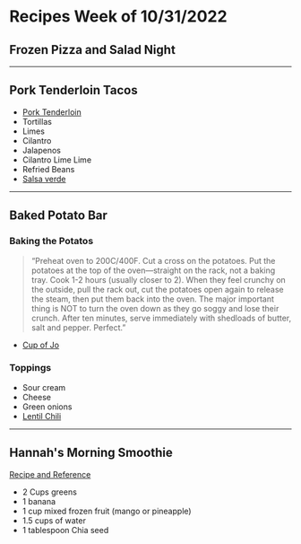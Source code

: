 # Recipes Week of 10/31/2022

## Frozen Pizza and Salad Night

---

## Pork Tenderloin Tacos

- [Pork Tenderloin](https://www.cookingforkeeps.com/crispy-pork-tenderloin-tacos-with-corn-salsa/)
- Tortillas
- Limes
- Cilantro 
- Jalapenos
- Cilantro Lime Lime
- Refried Beans
- [Salsa verde](https://www.seriouseats.com/charred-salsa-verde-tomatillo-salsa?print)

---

## Baked Potato Bar

### Baking the Potatos

> “Preheat oven to 200C/400F. Cut a cross on the potatoes. Put the potatoes at the top of the oven—straight on the rack, not a baking tray. Cook 1-2 hours (usually closer to 2). When they feel crunchy on the outside, pull the rack out, cut the potatoes open again to release the steam, then put them back into the oven. The major important thing is NOT to turn the oven down as they go soggy and lose their crunch. After ten minutes, serve immediately with shedloads of butter, salt and pepper. Perfect.”
- [Cup of Jo](https://cupofjo.com/2014/08/13/how-to-make-english-jacket-potatoes/)

### Toppings
- Sour cream
- Cheese
- Green onions
- [Lentil Chili](https://minimalistbaker.com/wprm_print/35351)

---

## Hannah's Morning Smoothie

[Recipe and Reference](https://joyfoodsunshine.com/green-smoothie/)

- 2 Cups greens
- 1 banana
- 1 cup mixed frozen fruit (mango or pineapple)
- 1.5 cups of water
- 1 tablespoon Chia seed